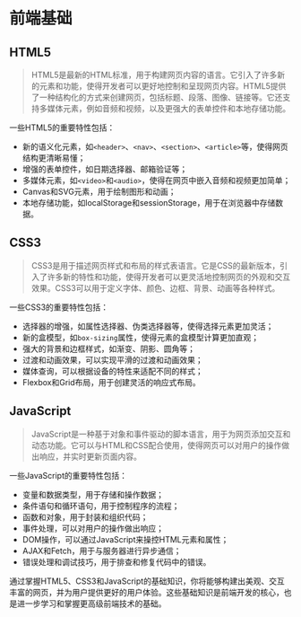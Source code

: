 # 前端基础

## HTML5

> HTML5是最新的HTML标准，用于构建网页内容的语言。它引入了许多新的元素和功能，使得开发者可以更好地控制和呈现网页内容。HTML5提供了一种结构化的方式来创建网页，包括标题、段落、图像、链接等。它还支持多媒体元素，例如音频和视频，以及更强大的表单控件和本地存储功能。

一些HTML5的重要特性包括：
- 新的语义化元素，如`<header>`、`<nav>`、`<section>`、`<article>`等，使得网页结构更清晰易懂；
- 增强的表单控件，如日期选择器、邮箱验证等；
- 多媒体元素，如`<video>`和`<audio>`，使得在网页中嵌入音频和视频更加简单；
- Canvas和SVG元素，用于绘制图形和动画；
- 本地存储功能，如localStorage和sessionStorage，用于在浏览器中存储数据。

## CSS3

> CSS3是用于描述网页样式和布局的样式表语言。它是CSS的最新版本，引入了许多新的特性和功能，使得开发者可以更灵活地控制网页的外观和交互效果。CSS3可以用于定义字体、颜色、边框、背景、动画等各种样式。

一些CSS3的重要特性包括：
- 选择器的增强，如属性选择器、伪类选择器等，使得选择元素更加灵活；
- 新的盒模型，如`box-sizing`属性，使得元素的盒模型计算更加直观；
- 强大的背景和边框样式，如渐变、阴影、圆角等；
- 过渡和动画效果，可以实现平滑的过渡和动画效果；
- 媒体查询，可以根据设备的特性来适配不同的样式；
- Flexbox和Grid布局，用于创建灵活的响应式布局。

## JavaScript

> JavaScript是一种基于对象和事件驱动的脚本语言，用于为网页添加交互和动态功能。它可以与HTML和CSS配合使用，使得网页可以对用户的操作做出响应，并实时更新页面内容。

一些JavaScript的重要特性包括：
- 变量和数据类型，用于存储和操作数据；
- 条件语句和循环语句，用于控制程序的流程；
- 函数和对象，用于封装和组织代码；
- 事件处理，可以对用户的操作做出响应；
- DOM操作，可以通过JavaScript来操控HTML元素和属性；
- AJAX和Fetch，用于与服务器进行异步通信；
- 错误处理和调试技巧，用于排查和修复代码中的错误。

通过掌握HTML5、CSS3和JavaScript的基础知识，你将能够构建出美观、交互丰富的网页，并为用户提供更好的用户体验。这些基础知识是前端开发的核心，也是进一步学习和掌握更高级前端技术的基础。